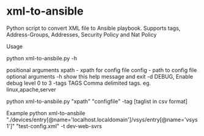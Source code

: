 # xml-to-ansible

Python script to convert XML file to Ansible playbook.  Supports tags, Address-Groups, Addresses, Security Policy and Nat Policy

Usage

python xml-to-ansbile.py -h

positional arguments
xpath - xpath for config file
config - path to config file
optional arguments
-h            show this help message and exit
-d DEBUG,             Enable debug level 0 to 3
-tags TAGS            Comma delimited tags. eg. linux,apache,server

python xml-to-ansbile.py "xpath" "configfile" -tag [taglist in csv format]

Example
python xml-to-ansbile "./devices/entry[@name='localhost.localdomain']/vsys/entry[@name='vsys1']" "test-config.xml"
-t dev-web-svrs
